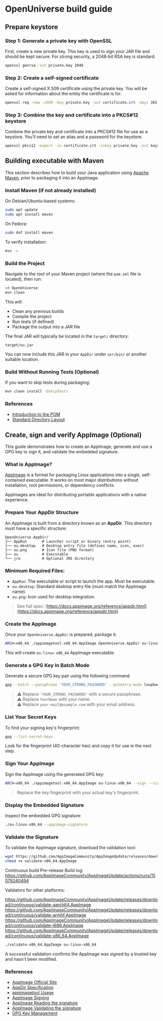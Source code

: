 # OpenUniverse build guide

## Prepare keystore

### Step 1: Generate a private key with OpenSSL
First, create a new private key.
This key is used to sign your JAR file and should be kept secure.
For strong security, a 2048-bit RSA key is standard.

```bash
openssl genrsa -out private.key 2048
```

### Step 2: Create a self-signed certificate
Create a self-signed X.509 certificate using the private key. You will be asked for information about the entity the certificate is for. 

```bash
openssl req -new -x509 -key private.key -out certificate.crt -days 365 -subj "/CN=MyCompany/O=MyCompany/L=City/C=US"
```

### Step 3: Combine the key and certificate into a PKCS#12 keystore
Combine the private key and certificate into a PKCS#12 file for use as a keystore. You'll need to set an alias and a password for the keystore. 

```bash
openssl pkcs12 -export -in certificate.crt -inkey private.key -out keystore.p12 -name "signing_alias" -passout pass:your_password
```

## Building executable with Maven

This section describes how to build your Java application using [Apache Maven](https://maven.apache.org/), prior to packaging it into an AppImage.


### Install Maven (if not already installed)

On Debian/Ubuntu-based systems:

```bash
sudo apt update
sudo apt install maven
```

On Fedora:

```bash
sudo dnf install maven
```

To verify installation:

```bash
mvn -v
```

### Build the Project

Navigate to the root of your Maven project (where the `pom.xml` file is located), then run:

```bash
cd OpenUniverse
mvn clean
```

This will:

* Clean any previous builds
* Compile the project
* Run tests (if defined)
* Package the output into a JAR file

The final JAR will typically be located in the `target/` directory:

```
target/ou.jar
```

You can now include this JAR in your `AppDir` under `usr/bin/` or another suitable location.

### Build Without Running Tests (Optional)

If you want to skip tests during packaging:

```bash
mvn clean install -DskipTests
```

### References

* [Introduction to the POM](https://maven.apache.org/guides/introduction/introduction-to-the-pom.html)
* [Standard Directory Layout](https://maven.apache.org/guides/introduction/introduction-to-the-standard-directory-layout.html)


## Create, sign and verify AppImage (Optional)

This guide demonstrates how to create an AppImage, generate and use a GPG key to sign it, and validate the embedded signature.

### What is AppImage?

[AppImage](https://appimage.org/) is a format for packaging Linux applications into a single, self-contained executable. It works on most major distributions without installation, root permissions, or dependency conflicts.

AppImages are ideal for distributing portable applications with a native experience.

### Prepare Your AppDir Structure

An AppImage is built from a directory known as an **AppDir**. This directory must have a specific structure:

```
OpenUniverse.AppDir/
├── AppRun       # Launcher script or binary (entry point)
├── ou.desktop   # Desktop entry file (defines name, icon, exec)
├── ou.png       # Icon file (PNG format)
├── ou           # Executable
└── jre          # Optional JRE directory

```

### Minimum Required Files:

* `AppRun`: The executable or script to launch the app. Must be executable.
* `ou.desktop`: Standard desktop entry file (must match the AppImage name).
* `ou.png`: Icon used for desktop integration.

> See full spec: [https://docs.appimage.org/reference/appdir.html](https://docs.appimage.org/reference/appdir.html)

### Create the AppImage

Once your `OpenUniverse.AppDir` is prepared, package it:

```bash
ARCH=x86_64 ./appimagetool-x86_64.AppImage OpenUniverse.AppDir ou-linux-x86_64
```

This will create `ou-linux-x86_64` AppImage executable.

### Generate a GPG Key in Batch Mode

Generate a secure GPG key pair using the following command:

```bash
gpg --batch --passphrase 'YOUR_STRONG_PASSWORD' --pinentry-mode loopback --gen-key <(echo -e 'Key-Type: RSA\nKey-Length: 4096\nSubkey-Type: RSA\nSubkey-Length: 4096\nName-Real: YourName\nName-Email: your-mail@example.com\nExpire-Date: 0\n%commit')
```

> ⚠️ Replace `'YOUR_STRONG_PASSWORD'` with a secure passphrase.<br>
> ⚠️ Replace `YourName` with your name.<br>
> ⚠️ Replace `your-mail@example.com` with your email address.

### List Your Secret Keys

To find your signing key's fingerprint:

```bash
gpg --list-secret-keys
```

Look for the fingerprint (40-character hex) and copy it for use in the next step.

### Sign Your AppImage

Sign the AppImage using the generated GPG key:

```bash
ARCH=x86_64 ./appimagetool-x86_64.AppImage ou-linux-x86_64 --sign --sign-key YOUR_40_CHARACTER_HEX_FINGERPRINT
```

> Replace the key fingerprint with your actual key's fingerprint.

### Display the Embedded Signature

Inspect the embedded GPG signature:

```bash
./ou-linux-x86_64 --appimage-signature
```

### Validate the Signature

To validate the AppImage signature, download the validation tool:

```bash
wget https://github.com/AppImageCommunity/AppImageUpdate/releases/download/continuous/validate-x86_64.AppImage
chmod +x validate-x86_64.AppImage
```
Continuous build Pre-release
Build log: https://github.com/AppImageCommunity/AppImageUpdate/actions/runs/15079240494

Validators for other platforms:

https://github.com/AppImageCommunity/AppImageUpdate/releases/download/continuous/validate-aarch64.AppImage
https://github.com/AppImageCommunity/AppImageUpdate/releases/download/continuous/validate-armhf.AppImage
https://github.com/AppImageCommunity/AppImageUpdate/releases/download/continuous/validate-i686.AppImage
https://github.com/AppImageCommunity/AppImageUpdate/releases/download/continuous/validate-x86_64.AppImage


```bash
./validate-x86_64.AppImage ou-linux-x86_64
```

A successful validation confirms the AppImage was signed by a trusted key and hasn't been modified.

### References

* [AppImage Official Site](https://appimage.org/)
* [AppDir Specification](https://docs.appimage.org/reference/appdir.html)
* [appimagetool Usage](https://docs.appimage.org/reference/appimagetool.html)
* [AppImage Signing](https://docs.appimage.org/packaging-guide/optional/signatures.html#signing-appimages)
* [AppImage Reading the signature](https://docs.appimage.org/packaging-guide/optional/signatures.html#reading-the-signature)
* [AppImage Validating the signature](https://docs.appimage.org/packaging-guide/optional/signatures.html#validating-the-signature)
* [GPG Key Management](https://gnupg.org/documentation/)
